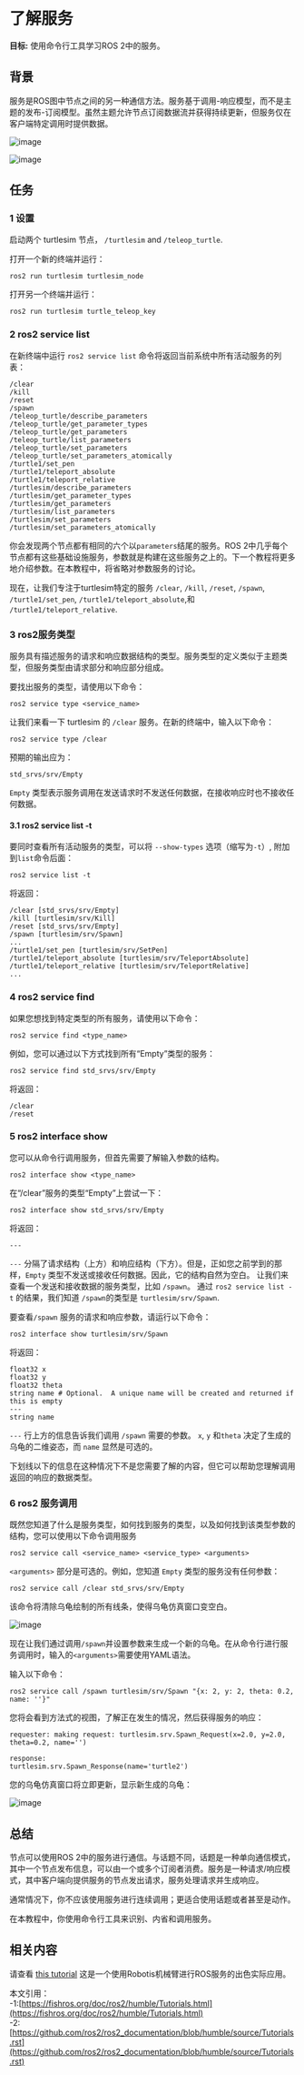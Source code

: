 
# 了解服务 

**目标:** 使用命令行工具学习ROS 2中的服务。

## 背景

服务是ROS图中节点之间的另一种通信方法。服务基于调用-响应模型，而不是主题的发布-订阅模型。虽然主题允许节点订阅数据流并获得持续更新，但服务仅在客户端特定调用时提供数据。

![image](image/Service-SingleServiceClient.gif)

![image](image/Service-MultipleServiceClient.gif)


## 任务

### 1 设置

启动两个 turtlesim 节点， `/turtlesim` and `/teleop_turtle`.

打开一个新的终端并运行：

``` console
ros2 run turtlesim turtlesim_node
```

打开另一个终端并运行：

``` console
ros2 run turtlesim turtle_teleop_key
```

### 2 ros2 service list

在新终端中运行 `ros2 service list` 命令将返回当前系统中所有活动服务的列表：

``` console
/clear
/kill
/reset
/spawn
/teleop_turtle/describe_parameters
/teleop_turtle/get_parameter_types
/teleop_turtle/get_parameters
/teleop_turtle/list_parameters
/teleop_turtle/set_parameters
/teleop_turtle/set_parameters_atomically
/turtle1/set_pen
/turtle1/teleport_absolute
/turtle1/teleport_relative
/turtlesim/describe_parameters
/turtlesim/get_parameter_types
/turtlesim/get_parameters
/turtlesim/list_parameters
/turtlesim/set_parameters
/turtlesim/set_parameters_atomically
```

你会发现两个节点都有相同的六个以``parameters``结尾的服务。ROS 2中几乎每个节点都有这些基础设施服务，参数就是构建在这些服务之上的。下一个教程将更多地介绍参数。在本教程中，将省略对参数服务的讨论。

现在，让我们专注于turtlesim特定的服务 `/clear`,
`/kill`, `/reset`, `/spawn`, `/turtle1/set_pen`,
`/turtle1/teleport_absolute`,和 `/turtle1/teleport_relative`. 

### 3 ros2服务类型

服务具有描述服务的请求和响应数据结构的类型。服务类型的定义类似于主题类型，但服务类型由请求部分和响应部分组成。

要找出服务的类型，请使用以下命令：
``` console
ros2 service type <service_name>
```

让我们来看一下 turtlesim 的 `/clear` 服务。在新的终端中，输入以下命令：
``` console
ros2 service type /clear
```

预期的输出应为：

``` console
std_srvs/srv/Empty
```

`Empty` 类型表示服务调用在发送请求时不发送任何数据，在接收响应时也不接收任何数据。

#### 3.1 ros2 service list -t

要同时查看所有活动服务的类型，可以将 `--show-types` 选项（缩写为``-t``）, 附加到``list``命令后面：

``` console
ros2 service list -t
```

将返回：

``` console
/clear [std_srvs/srv/Empty]
/kill [turtlesim/srv/Kill]
/reset [std_srvs/srv/Empty]
/spawn [turtlesim/srv/Spawn]
...
/turtle1/set_pen [turtlesim/srv/SetPen]
/turtle1/teleport_absolute [turtlesim/srv/TeleportAbsolute]
/turtle1/teleport_relative [turtlesim/srv/TeleportRelative]
...
```

### 4 ros2 service find

如果您想找到特定类型的所有服务，请使用以下命令：

``` console
ros2 service find <type_name>
```

例如，您可以通过以下方式找到所有“Empty”类型的服务：

``` console
ros2 service find std_srvs/srv/Empty
```

将返回：

``` console
/clear
/reset
```

### 5 ros2 interface show

您可以从命令行调用服务，但首先需要了解输入参数的结构。

``` console
ros2 interface show <type_name>
```

在“/clear”服务的类型“Empty”上尝试一下：

``` console
ros2 interface show std_srvs/srv/Empty
```

将返回：

``` console
---
```

 `---` 分隔了请求结构（上方）和响应结构（下方）。但是，正如您之前学到的那样，`Empty` 类型不发送或接收任何数据。因此，它的结构自然为空白。
让我们来查看一个发送和接收数据的服务类型，比如 `/spawn`。 通过 `ros2 service list -t` 的结果，我们知道
`/spawn`的类型是 `turtlesim/srv/Spawn`.

要查看`/spawn` 服务的请求和响应参数，请运行以下命令：

``` console
ros2 interface show turtlesim/srv/Spawn
```

将返回：

``` console
float32 x
float32 y
float32 theta
string name # Optional.  A unique name will be created and returned if this is empty
---
string name
```

 `---` 行上方的信息告诉我们调用 `/spawn` 需要的参数。 `x`, `y` 和`theta` 决定了生成的乌龟的二维姿态，而 `name` 显然是可选的。

下划线以下的信息在这种情况下不是您需要了解的内容，但它可以帮助您理解调用返回的响应的数据类型。
### 6 ros2 服务调用

既然您知道了什么是服务类型，如何找到服务的类型，以及如何找到该类型参数的结构，您可以使用以下命令调用服务

``` console
ros2 service call <service_name> <service_type> <arguments>
```

 `<arguments>`  部分是可选的。例如，您知道 `Empty`
类型的服务没有任何参数：

``` console
ros2 service call /clear std_srvs/srv/Empty
```

该命令将清除乌龟绘制的所有线条，使得乌龟仿真窗口变空白。

![image](image/clear.png)

现在让我们通过调用``/spawn``并设置参数来生成一个新的乌龟。在从命令行进行服务调用时，输入的``<arguments>``需要使用YAML语法。

输入以下命令：

``` console
ros2 service call /spawn turtlesim/srv/Spawn "{x: 2, y: 2, theta: 0.2, name: ''}"
```

您将会看到方法式的视图，了解正在发生的情况，然后获得服务的响应：

``` console
requester: making request: turtlesim.srv.Spawn_Request(x=2.0, y=2.0, theta=0.2, name='')

response:
turtlesim.srv.Spawn_Response(name='turtle2')
```

您的乌龟仿真窗口将立即更新，显示新生成的乌龟：

![image](image/spawn.png)

## 总结

节点可以使用ROS 2中的服务进行通信。与话题不同，话题是一种单向通信模式，其中一个节点发布信息，可以由一个或多个订阅者消费。服务是一种请求/响应模式，其中客户端向提供服务的节点发出请求，服务处理请求并生成响应。

通常情况下，你不应该使用服务进行连续调用；更适合使用话题或者甚至是动作。

在本教程中，你使用命令行工具来识别、内省和调用服务。


## 相关内容

请查看 [this
tutorial](https://discourse.ubuntu.com/t/call-services-in-ros-2/15261)
这是一个使用Robotis机械臂进行ROS服务的出色实际应用。

本文引用：   
-1:[https://fishros.org/doc/ros2/humble/Tutorials.html](https://fishros.org/doc/ros2/humble/Tutorials.html)   
-2:[https://github.com/ros2/ros2_documentation/blob/humble/source/Tutorials.rst](https://github.com/ros2/ros2_documentation/blob/humble/source/Tutorials.rst)   

